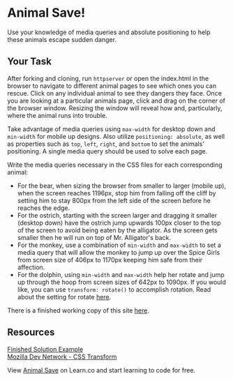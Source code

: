 

# Animal Save!

Use your knowledge of media queries and absolute positioning to help these
animals escape sudden danger.

## Your Task

After forking and cloning, run `httpserver` or open the index.html in the
browser to navigate to different animal pages to see which ones you can rescue.
Click on any individual animal to see they dangers they face. Once you are
looking at a particular animals page, click and drag on the corner of the
browser window. Resizing the window will reveal how and, particularly, where
the animal runs into trouble.

Take advantage of media queries using `max-width` for desktop down and
`min-width` for mobile up designs. Also utilize `positioning: absolute`, as well
as properties such as `top`, `left`, `right`, and `bottom` to set the animals'
positioning. A single media query should be used to solve each page.  

Write the media queries necessary in the CSS files for each corresponding animal:  

* For the bear, when sizing the browser from smaller to larger (mobile up),
when the screen reaches 1196px, stop him from falling off the cliff by setting
him to stay 800px from the left side of the screen before he reaches the edge.
* For the ostrich, starting with the screen larger and dragging it smaller
(desktop down) have the ostrich jump upwards 100px closer to the top of the
screen to avoid being eaten by the alligator. As the screen gets smaller then
he will run on top of Mr. Alligator's back.
* For the monkey, use a combination of `min-width` and `max-width` to set a
media query that will allow the monkey to jump up over the Spice Girls from
screen size of 406px to 1170px keeping him safe from their affection.
* For the dolphin, using `min-width` and `max-width` help her rotate and jump up
through the hoop from screen sizes of 642px to 1090px. If you would like, you
can use `transform: rotate()` to accomplish rotation. Read about the setting for
rotate [here](https://developer.mozilla.org/en-US/docs/Web/CSS/transform).

There is a finished working copy of this site [here](http://learn-co-curriculum.github.io/animal-save/).

## Resources

[Finished Solution Example](http://learn-co-curriculum.github.io/animal-save/)  
[Mozilla Dev Network - CSS Transform](https://developer.mozilla.org/en-US/docs/Web/CSS/transform)

<p class='util--hide'>View <a href='https://learn.co/lessons/animal-save'>Animal Save</a> on Learn.co and start learning to code for free.</p>
